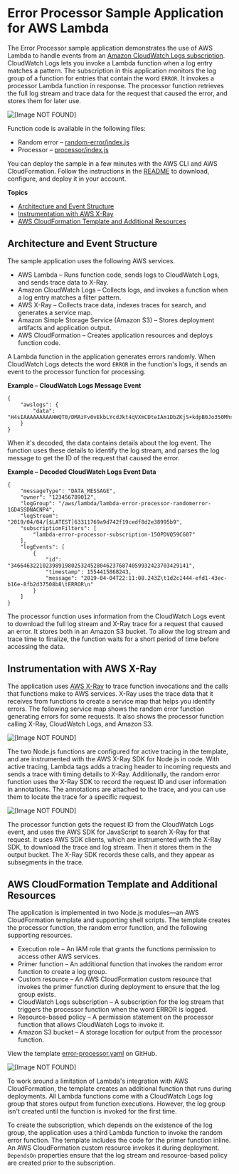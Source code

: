 # Error Processor Sample Application for AWS Lambda<a name="sample-errorprocessor"></a>

The Error Processor sample application demonstrates the use of AWS Lambda to handle events from an [Amazon CloudWatch Logs subscription](services-cloudwatchlogs.md)\. CloudWatch Logs lets you invoke a Lambda function when a log entry matches a pattern\. The subscription in this application monitors the log group of a function for entries that contain the word `ERROR`\. It invokes a processor Lambda function in response\. The processor function retrieves the full log stream and trace data for the request that caused the error, and stores them for later use\.

![\[Image NOT FOUND\]](http://docs.aws.amazon.com/lambda/latest/dg/images/sample-errorprocessor.png)

Function code is available in the following files:
+ Random error – [random\-error/index\.js](https://github.com/awsdocs/aws-lambda-developer-guide/blob/master/sample-apps/error-processor/random-error/index.js)
+ Processor – [processor/index\.js](https://github.com/awsdocs/aws-lambda-developer-guide/blob/master/sample-apps/error-processor/processor/index.js)

You can deploy the sample in a few minutes with the AWS CLI and AWS CloudFormation\. Follow the instructions in the [README](https://github.com/awsdocs/aws-lambda-developer-guide/tree/master/sample-apps/error-processor) to download, configure, and deploy it in your account\.

**Topics**
+ [Architecture and Event Structure](#sample-errorprocessor-architecture)
+ [Instrumentation with AWS X\-Ray](#sample-errorprocessor-instrumentation)
+ [AWS CloudFormation Template and Additional Resources](#sample-errorprocessor-template)

## Architecture and Event Structure<a name="sample-errorprocessor-architecture"></a>

The sample application uses the following AWS services\.
+ AWS Lambda – Runs function code, sends logs to CloudWatch Logs, and sends trace data to X\-Ray\.
+ Amazon CloudWatch Logs – Collects logs, and invokes a function when a log entry matches a filter pattern\.
+ AWS X\-Ray – Collects trace data, indexes traces for search, and generates a service map\.
+ Amazon Simple Storage Service \(Amazon S3\) – Stores deployment artifacts and application output\.
+ AWS CloudFormation – Creates application resources and deploys function code\.

A Lambda function in the application generates errors randomly\. When CloudWatch Logs detects the word `ERROR` in the function's logs, it sends an event to the processor function for processing\.

**Example – CloudWatch Logs Message Event**  

```
{
    "awslogs": {
        "data": "H4sIAAAAAAAAAHWQT0/DMAzFv0vEkbLYcdJkt4qVXmCDteIAm1DbZKjS+kdpB0Jo350MhsQFyVLsZ+unl/fJWjeO5asrPgbH5..."
    }
}
```

When it's decoded, the data contains details about the log event\. The function uses these details to identify the log stream, and parses the log message to get the ID of the request that caused the error\.

**Example – Decoded CloudWatch Logs Event Data**  

```
{
    "messageType": "DATA_MESSAGE",
    "owner": "123456789012",
    "logGroup": "/aws/lambda/lambda-error-processor-randomerror-1GD4SSDNACNP4",
    "logStream": "2019/04/04/[$LATEST]63311769a9d742f19cedf8d2e38995b9",
    "subscriptionFilters": [
        "lambda-error-processor-subscription-15OPDVQ59CG07"
    ],
    "logEvents": [
        {
            "id": "34664632210239891980253245280462376874059932423703429141",
            "timestamp": 1554415868243,
            "message": "2019-04-04T22:11:08.243Z\t1d2c1444-efd1-43ec-b16e-8fb2d37508b8\tERROR\n"
        }
    ]
}
```

The processor function uses information from the CloudWatch Logs event to download the full log stream and X\-Ray trace for a request that caused an error\. It stores both in an Amazon S3 bucket\. To allow the log stream and trace time to finalize, the function waits for a short period of time before accessing the data\.

## Instrumentation with AWS X\-Ray<a name="sample-errorprocessor-instrumentation"></a>

The application uses [AWS X\-Ray](lambda-x-ray.md) to trace function invocations and the calls that functions make to AWS services\. X\-Ray uses the trace data that it receives from functions to create a service map that helps you identify errors\. The following service map shows the random error function generating errors for some requests\. It also shows the processor function calling X\-Ray, CloudWatch Logs, and Amazon S3\.

![\[Image NOT FOUND\]](http://docs.aws.amazon.com/lambda/latest/dg/images/sample-errorprocessor-servicemap.png)

The two Node\.js functions are configured for active tracing in the template, and are instrumented with the AWS X\-Ray SDK for Node\.js in code\. With active tracing, Lambda tags adds a tracing header to incoming requests and sends a trace with timing details to X\-Ray\. Additionally, the random error function uses the X\-Ray SDK to record the request ID and user information in annotations\. The annotations are attached to the trace, and you can use them to locate the trace for a specific request\.

![\[Image NOT FOUND\]](http://docs.aws.amazon.com/lambda/latest/dg/images/sample-errorprocessor-trace.png)

The processor function gets the request ID from the CloudWatch Logs event, and uses the AWS SDK for JavaScript to search X\-Ray for that request\. It uses AWS SDK clients, which are instrumented with the X\-Ray SDK, to download the trace and log stream\. Then it stores them in the output bucket\. The X\-Ray SDK records these calls, and they appear as subsegments in the trace\.

## AWS CloudFormation Template and Additional Resources<a name="sample-errorprocessor-template"></a>

The application is implemented in two Node\.js modules—an AWS CloudFormation template and supporting shell scripts\. The template creates the processor function, the random error function, and the following supporting resources\.
+ Execution role – An IAM role that grants the functions permission to access other AWS services\.
+ Primer function – An additional function that invokes the random error function to create a log group\.
+ Custom resource – An AWS CloudFormation custom resource that invokes the primer function during deployment to ensure that the log group exists\.
+ CloudWatch Logs subscription – A subscription for the log stream that triggers the processor function when the word ERROR is logged\.
+ Resource\-based policy – A permission statement on the processor function that allows CloudWatch Logs to invoke it\.
+ Amazon S3 bucket – A storage location for output from the processor function\.

View the template [error\-processor\.yaml](https://github.com/awsdocs/aws-lambda-developer-guide/blob/master/sample-apps/error-processor/error-processor.yaml) on GitHub\.

![\[Image NOT FOUND\]](http://docs.aws.amazon.com/lambda/latest/dg/images/sample-errorprocessor-stack.png)

To work around a limitation of Lambda's integration with AWS CloudFormation, the template creates an additional function that runs during deployments\. All Lambda functions come with a CloudWatch Logs log group that stores output from function executions\. However, the log group isn't created until the function is invoked for the first time\.

To create the subscription, which depends on the existence of the log group, the application uses a third Lambda function to invoke the random error function\. The template includes the code for the primer function inline\. An AWS CloudFormation custom resource invokes it during deployment\. `DependsOn` properties ensure that the log stream and resource\-based policy are created prior to the subscription\.